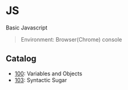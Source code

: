 # JS

Basic Javascript

> Environment: Browser(Chrome) console

## Catalog

- [100](./100/): Variables and Objects
- [103](./103/): Syntactic Sugar
